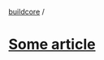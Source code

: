 <a href="https://github.com/buildcore">buildcore</a> / <a href="https://github.com/buildcore/list">

# Some article
